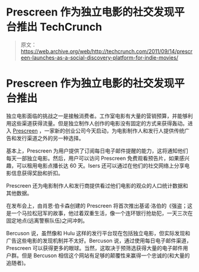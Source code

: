# Prescreen 作为独立电影的社交发现平台推出 TechCrunch

> 原文：<https://web.archive.org/web/http://techcrunch.com/2011/09/14/prescreen-launches-as-a-social-discovery-platform-for-indie-movies/>

# Prescreen 作为独立电影的社交发现平台推出

独立电影面临的挑战之一是接触消费者。工作室电影有大量的营销预算，并能够利用这些渠道获得流量。但是独立制作人创作的电影没有固定的方式来获得轰动。进入 [Prescreen](https://web.archive.org/web/20230204184158/https://prescreen.com/) ，一家新的创业公司今天启动，为电影制作人和发行人提供传统广告和发行渠道之外的另一种选择。

基本上，Prescreen 为用户提供了订阅每日电子邮件提醒的能力，这将通知他们每天一部独立电影。然后，用户可以访问 Prescreen 免费观看预告片，如果感兴趣，可以租用电影点播长达 60 天。Isers 还可以通过在他们的社交网络上分享电影信息获得奖励和折扣。

Prescreen 还为电影制作人和发行商提供看过他们电影的观众的人口统计数据和其他数据。

在发布会上，由肖恩·伯卡森创建的 Prescreen 将首次推出基诺·洛伯的《强盗；这是一个马拉松冠军的故事，他过着双重生活，像一个连环银行抢劫犯，一天三次在固定地点(远离警察队伍)之间冲刺。

Bercuson 说，虽然像和 Hulu 这样的发行平台现在包括独立电影，但实际发现和广告这些电影的发现机制并不太好。Bercuson 说，通过使用每日电子邮件渠道，Prescreen 可以获得更多的眼球。当然，这取决于预筛选获得大量的电子邮件用户群。但是 Bercuson 相信这个网站有足够的颠覆性来赢得一个忠诚的(和大量的追随者)。